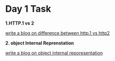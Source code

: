 # Day 1 Task
**1.HTTP.1 vs 2**

[write a blog on difference between http.1 vs http2](https://docs.google.com/document/d/1gm20gY6SEuG1qU5U_KtYYS9FEr7esQvGhI-5tFPG068/edit?usp=sharing)

 **2. object Internal Reprenstation**

[write a blog on object internal reporesentation](https://docs.google.com/document/d/1doQoorP6NS3sXYAifTndsa599JMNfZcuSqbNBr8MjQI/edit?usp=sharing)
